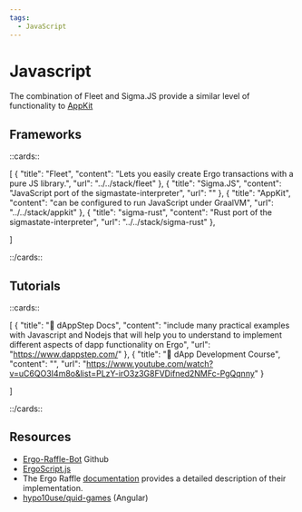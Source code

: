 ```yaml
---
tags:
  - JavaScript
---
```


# Javascript

The combination of Fleet and Sigma.JS provide a similar level of functionality to [AppKit](appkit.md)

## Frameworks

::cards::

[
  {
    "title": "Fleet",
    "content": "Lets you easily create Ergo transactions with a pure JS library.",
    "url": "../../stack/fleet"
  },
  {
    "title": "Sigma.JS",
    "content": "JavaScript port of the sigmastate-interpreter",
    "url": ""
  },
  {
    "title": "AppKit",
    "content": "can be configured to run JavaScript under GraalVM",
    "url": "../../stack/appkit"
  },
  {
    "title": "sigma-rust",
    "content": "Rust port of the sigmastate-interpreter",
    "url": "../../stack/sigma-rust"
  },

]

::/cards::

## Tutorials

::cards::

[
  {
    "title": "🔗 dAppStep Docs",
    "content": "include many practical examples with Javascript and Nodejs that will help you to understand to implement different aspects of dapp functionality on Ergo",
    "url": "https://www.dappstep.com/"
  },
  {
    "title": "🔗 dApp Development Course",
    "content": "",
    "url": "https://www.youtube.com/watch?v=uC6QO3I4m8o&list=PLzY-irO3z3G8FVDifned2NMFc-PgQqnny"
  }

]

::/cards::



## Resources


- [Ergo-Raffle-Bot](https://github.com/zkastn/ergo-raffle-bot) Github
- [ErgoScript.js](https://www.youtube.com/watch?v=_jwMI8M_vrs)
- The Ergo Raffle [documentation](https://github.com/ErgoRaffle/raffle-documentation) provides a detailed description of their implementation. 
- [hypo10use/quid-games](https://github.com/hypo10use/quid-games) (Angular)
